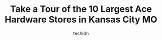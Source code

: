 ---
layout: ampstory
image: https://i0.wp.com/www.depkes.org/wp-content/uploads/2023/06/ace-hardware-0-in-kansas-city-mo-1685965973.jpeg?resize=640,853
author: techidn
featured: false
description: Discover the impressive array of Ace Hardware options in Kansas City MO, where you can find 10 of the largest Ace Hardware establishments in the area. From renowned classics to hidden gems, 
title: Take a Tour of the 10 Largest Ace Hardware Stores in Kansas City MO
cover:
   title: Take a Tour of the 10 Largest Ace Hardware Stores in Kansas City MO
   subtitle: Rickpate
   background: https://www.depkes.org/wp-content/uploads/2023/06/ace-hardware-0-in-kansas-city-mo-1685965973.jpeg

pages: 
 - layout: thirds
   top: <h1>#1 Westlake Ace Hardware</h1>
   bottom: "<p>I needed help with a lawn mower blade. Cody was so nice and very helpful from our first conversation on the phone to helping me unload it. I picked it up the next day and</p>"
   background: https://www.depkes.org/wp-content/uploads/2023/06/ace-hardware-1-in-kansas-city-mo-1685965973.jpeg
   backgroundblur: true
 - layout: thirds
   top: <h1>#2 Westlake Ace Hardware</h1>
   bottom: "<p>5009 NE Vivion Rd, Kansas City, MO 64119, United States</p>"
   background: https://www.depkes.org/wp-content/uploads/2023/06/ace-hardware-2-in-kansas-city-mo-1685965973.jpeg
   cta:
      link: https://www.depkes.org/blog/take-a-tour-of-the-10-largest-ace-hardware-stores-in-kansas-city-mo/
      text: Take a Tour of the 10 Largest Ace Hardware Stores in Kansas City MO
 - layout: thirds
   top: <h1>#3 Westlake Ace Hardware</h1>
   bottom: "<p>10130 E State Rte 350, Raytown, MO 64138, United States</p>"
   background: https://www.depkes.org/wp-content/uploads/2023/06/ace-hardware-3-in-kansas-city-mo-1685965974.jpeg
   cta:
      link: https://www.depkes.org/blog/take-a-tour-of-the-10-largest-ace-hardware-stores-in-kansas-city-mo/
      text: Take a Tour of the 10 Largest Ace Hardware Stores in Kansas City MO
 - layout: thirds
   top: <h1>#4 Westlake Ace Hardware</h1>
   bottom: "<p>1000 Westport Rd, Kansas City, MO 64111, United States</p>"
   background: https://images.unsplash.com/photo-1518640467707-6811f4a6ab73?ixlib=rb-4.0.3&ixid=MnwxMjA3fDB8MHxwaG90by1wYWdlfHx8fGVufDB8fHx8&auto=format&fit=crop&w=640&h=853&q=80
   cta:
      link: https://www.depkes.org/blog/take-a-tour-of-the-10-largest-ace-hardware-stores-in-kansas-city-mo/
      text: Take a Tour of the 10 Largest Ace Hardware Stores in Kansas City MO
 - layout: thirds
   top: <h1>#5 Westlake Ace Hardware</h1>
   bottom: "<p>7523 State Ave, Kansas City, KS 66112, United States</p>"
   background: https://images.unsplash.com/photo-1553949345-eb786bb3f7ba?ixlib=rb-4.0.3&ixid=MnwxMjA3fDB8MHxwaG90by1wYWdlfHx8fGVufDB8fHx8&auto=format&fit=crop&w=640&h=853&q=80
   cta:
      link: https://www.depkes.org/blog/take-a-tour-of-the-10-largest-ace-hardware-stores-in-kansas-city-mo/
      text: Take a Tour of the 10 Largest Ace Hardware Stores in Kansas City MO
 - layout: thirds
   top: <h1>#6 Westlake Ace Hardware</h1>
   bottom: "<p>6201 Independence Ave, Kansas City, MO 64125, United States</p>"
   background: https://images.unsplash.com/photo-1527067829737-402993088e6b?ixlib=rb-4.0.3&ixid=MnwxMjA3fDB8MHxwaG90by1wYWdlfHx8fGVufDB8fHx8&auto=format&fit=crop&w=640&h=853&q=80
   cta:
      link: https://www.depkes.org/blog/take-a-tour-of-the-10-largest-ace-hardware-stores-in-kansas-city-mo/
      text: Take a Tour of the 10 Largest Ace Hardware Stores in Kansas City MO
 - layout: thirds
   top: <h1>#7 Westlake Ace Hardware</h1>
   bottom: "<p>9200 MO-45, Parkville, MO 64152, United States</p>"
   background: https://images.unsplash.com/photo-1510906594845-bc082582c8cc?ixlib=rb-4.0.3&ixid=MnwxMjA3fDB8MHxwaG90by1wYWdlfHx8fGVufDB8fHx8&auto=format&fit=crop&w=640&h=853&q=80
   cta:
      link: https://www.depkes.org/blog/take-a-tour-of-the-10-largest-ace-hardware-stores-in-kansas-city-mo/
      text: Take a Tour of the 10 Largest Ace Hardware Stores in Kansas City MO
 - layout: thirds
   middle: Continue reading...
   background: https://images.unsplash.com/photo-1515405295579-ba7b45403062?ixlib=rb-4.0.3&ixid=MnwxMjA3fDB8MHxwaG90by1wYWdlfHx8fGVufDB8fHx8&auto=format&fit=crop&w=640&h=853&q=80
   cta:
      link: https://www.depkes.org/blog/take-a-tour-of-the-10-largest-ace-hardware-stores-in-kansas-city-mo/
      text: Take a Tour of the 10 Largest Ace Hardware Stores in Kansas City MO
      
---
